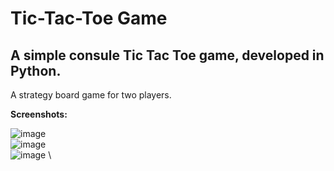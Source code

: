 # Tic-Tac-Toe Game
## A simple consule Tic Tac Toe game, developed in Python.
A strategy board game for two players.

**Screenshots:**

![image](https://user-images.githubusercontent.com/50596957/102220366-605de380-3ee9-11eb-8130-684f83e879a5.png) \
![image](https://user-images.githubusercontent.com/50596957/102220435-79669480-3ee9-11eb-828f-d2637bf8ee23.png) \
![image](https://user-images.githubusercontent.com/50596957/102220504-9602cc80-3ee9-11eb-8bf1-37fef791b26c.png) \

